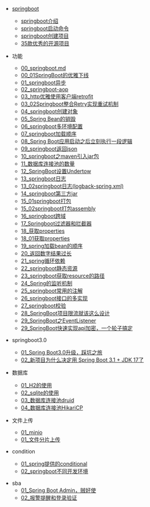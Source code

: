 - [springboot](springboot/README.md)
  - [springboot介绍](springboot/springboot介绍.md)
  - [springboot启动命令](springboot/springboot启动命令.md)
  - [springboot创建项目](springboot/start.md)
  - [35款优秀的开源项目](springboot/35款优秀的开源项目.md)

- 功能
  - [00_springboot.md](springboot/功能/00springboot.md)
  - [00_01SpringBoot的优雅下线](springboot/功能/00_01SpringBoot的优雅下线.md)
  - [01_springboot异步](springboot/功能/01springboot异步.md)
  - [02_springboot-aop](springboot/功能/02aop.md)
  - [03_http优雅使用客户端retrofit](springboot/功能/03http客户端retrofit.md)
  - [03_02Springboot整合Retry实现重试机制](springboot/功能/03_02Springboot整合Retry实现重试机制.md)
  - [04_springboot创建对象](springboot/功能/04springboot对象.md)
  - [05_Spring Bean的销毁](springboot/功能/05Spring_Bean的销毁.md)
  - [06_springboot多环境配置](springboot/功能/06springboot多环境配置.md)
  - [07_springboot加载顺序](springboot/功能/07springboot加载顺序.md)
  - [08_Spring Boot应用启动之后立刻执行一段逻辑](springboot/功能/08Springboot应用启动之后立刻执行一段逻辑.md)
  - [09_springboot返回json](springboot/功能/09springboot返回json.md)
  - [10_springboot之maven引入jar包](springboot/功能/10.springboot之maven引入jar包.md)
  - [11_数据库连接池的数量](springboot/功能/11数据库连接池的数量.md)
  - [12_SpringBoot设置Undertow](springboot/功能/12SpringBoot设置Undertow.md)
  - [13_springboot日志](springboot/功能/13日志.md)
  - [13_02springboot日志(logback-spring.xml)](springboot/功能/13日志_logback-spring.md)
  - [14_springboot第三方jar](springboot/功能/14.springboot第三方jar.md)
  - [15_01springboot打包](springboot/功能/15springboot打包.md)
  - [15_02springboot打包assembly](springboot/功能/15_02springboot打包assembly.md)
  - [16_springboot跨域](springboot/功能/16springboot跨域.md)
  - [17_Springboot过滤器和拦截器](springboot/功能/17Springboot过滤器和拦截器.md)
  - [18_获取properties](springboot/功能/18获取properties.md)
  - [18_01获取properties](springboot/功能/18_01获取properties.md)
  - [19_spring加载bean的顺序](springboot/功能/19spring加载bean的顺序.md)
  - [20_返回数字结果过长](springboot/功能/20返回数字结果过长.md)
  - [21_spring循环依赖](springboot/功能/21spring循环依赖.md)
  - [22_springboot静态资源](springboot/功能/22_springboot静态资源.md)
  - [23_springboot获取resource的路径](springboot/功能/23_springboot获取resource的路径.md)
  - [24_Spring的监听机制](springboot/功能/24Spring的监听机制.md) 
  - [25_springboot常用的注解](springboot/功能/25springboot常用的注解.md) 
  - [26_springboot接口的多实现](springboot/功能/26接口的多实现.md) 
  - [27_springboot校验](springboot/功能/27springboot校验.md) 
  - [28_SpringBoot项目限流就该这么设计](springboot/功能/28SpringBoot项目限流就该这么设计.md) 
  - [29_SpringBoot之EventListener](springboot/功能/29_SpringBoot之EventListener.md) 
  - [29_SpringBoot快速实现api加密，一个轮子搞定](springboot/功能/30_api加密.md) 


- springboot3.0
  - [01_Spring Boot3.0升级，踩坑之旅](springboot/springboot3/01springboot3踩坑.md)
  - [02_新项目为什么决定用 Spring Boot 3.1 + JDK 17了](springboot/springboot3/02springboot3升级功能.md)

- 数据库
  - [01_H2的使用](springboot/h2/01H2的使用.md)
  - [02_sqlite的使用](springboot/h2/02sqlite的使用.md)
  - [03_数据库连接池druid](springboot/h2/03_数据库连接池druid.md)
  - [04_数据库连接池HikariCP](springboot/h2/04_数据库连接池HikariCP.md)

- 文件上传
  - [01_minio](springboot/文件上传/01minio.md)
  - [01_文件分片上传](springboot/文件上传/02文件分片上传.md)

- condition
  - [01_spring提供的conditional](springboot/condition/01spring提供的conditional.md)
  - [02_springboot不同开发环境](springboot/condition/02.springboot不同环境.md)

[comment]: <> "sba笔记需要完善"
- sba
  - [01_Spring Boot Admin，贼好使](springboot/sba/Spring_Boot_Admin.md)
  - [02_报警提醒和登录验证](springboot/sba/报警提醒和登录验证功能实现.md)


